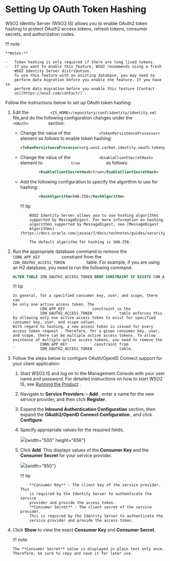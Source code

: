 # Setting Up OAuth Token Hashing

WSO2 Identity Server (WSO2 IS) allows you to enable OAuth2 token hashing
to protect OAuth2 access tokens, refresh tokens, consumer secrets, and
authorization codes.

!!! note
    
    **Notes:**
    
    -   Token hashing is only required if there are long lived tokens.
    -   If you want to enable this feature, WSO2 recommends using a fresh
        WSO2 Identity Server distribution.  
        To use this feature with an existing database, you may need to
        perform data migration before you enable the feature. If you have to
        perform data migration before you enable this feature [Contact
        us](https://wso2.com/contact/) .
    

Follow the instructions below to set up OAuth token hashing:

1.  Edit the
    `          <IS_HOME>/repository/conf/identity/identity.xml         `
    file,and do the following configuration changes under the
    `          <OAuth>         ` section:
    -   Change the value of the
        `             <TokenPersistenceProcessor>            ` element
        as follows to enable token hashing:

        ``` xml
        <TokenPersistenceProcessor>org.wso2.carbon.identity.oauth.tokenprocessor.HashingPersistenceProcessor</TokenPersistenceProcessor>
        ```

    -   Change the value of the
        `             <EnableClientSecretHash>            ` element to
        `             true            ` as follows:

        ``` xml
                <EnableClientSecretHash>true</EnableClientSecretHash>
        ```

    -   Add the following configuration to specify the algorithm to use
        for hashing:

        ``` xml
                <HashAlgorithm>SHA-256</HashAlgorithm>
        ```

        !!! tip
        
                WSO2 Identity Server allows you to use hashing algorithms
                supported by MessageDigest. For more information on hashing
                algorithms supported by MessageDigest, see [MessageDigest
                Algorithms](https://docs.oracle.com/javase/7/docs/technotes/guides/security/StandardNames.html#MessageDigest)
                .  
                The default algorithm for hashing is SHA-256.
        

2.  Run the appropriate database command to remove the
    `           CONN_APP_KEY          ` constraint from the
    `           IDN_OAUTH2_ACCESS_TOKEN          ` table. For example,
    if you are using an H2 database, you need to run the following
    command:

    ``` sql
    ALTER TABLE IDN_OAUTH2_ACCESS_TOKEN DROP CONSTRAINT IF EXISTS CON_APP_KEY
    ```

    !!! tip
    
        In general, for a specified consumer key, user, and scope, there can
        be only one active access token. The
        `           CON_APP_KEY          ` constraint in the
        `           IDN_OAUTH2_ACCESS_TOKEN          ` table enforces this
        by allowing only one active access token to exist for specified
        consumer key, user, and scope values.  
        With regard to hashing, a new access token is issued for every
        access token request . Therefore, for a given consumer key, user,
        and scope, there can be multiple active access tokens. To allow
        existence of multiple active access tokens, you need to remove the
        `           CONN_APP_KEY          ` constraint from
        `           IDN_OAUTH2_ACCESS_TOKEN          ` table.
    

3.  Follow the steps below to configure OAuth/OpenID Connect support for
    your client application:

    1.  Start WSO2 IS and log on to the Management Console with
        your user name and password. For detailed instructions on how to
        start WSO2 IS, see [Running the Product](_Running_the_Product_)
        .
    2.  Navigate to **Service Providers** \> **Add** , enter a name for
        the new service provider, and then click **Register**.

    3.  Expand the **Inbound Authentication Configuration** section,
        then expand the **OAuth2/OpenID Connect Configuration** , and
        click **Configure**.

    4.  Specify appropriate values for the required fields.

        ![](attachments/103329661/103329662.png){width="500"
        height="656"}

    5.  Click **Add**. This displays values of the **Consumer Key** and
        the **Consumer Secret** for your service provider.

        ![](attachments/103329661/103329663.png){width="950"}

        !!! tip
        
                **Consumer Key** : The client key of the service provider. This
                is required by the Identity Server to authenticate the service
                provider and provide the access token.  
                **Consumer Secret** : The client secret of the service provider.
                This is required by the Identity Server to authenticate the
                service provider and provide the access token.
        

4.  Click **Show** to view the exact **Consumer Key** and **Consumer
    Secret**.

    !!! note
    
        The **Consumer Secret** value is displayed in plain text only once.
        Therefore, be sure to copy and save it for later use.
    

